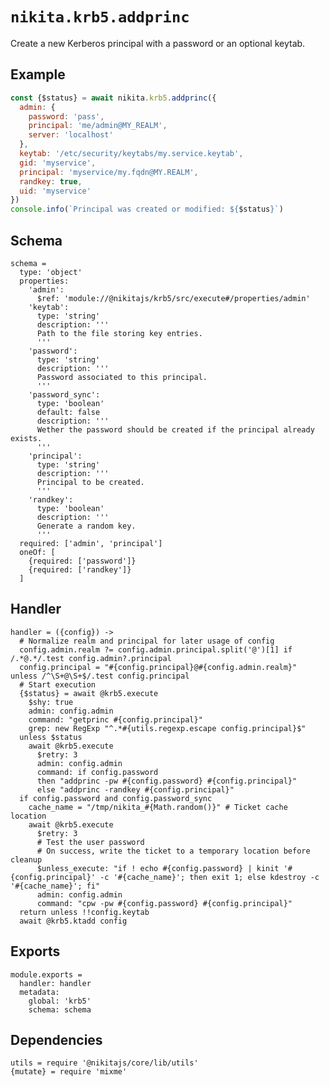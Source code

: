 
# `nikita.krb5.addprinc`

Create a new Kerberos principal with a password or an optional keytab.

## Example

```js
const {$status} = await nikita.krb5.addprinc({
  admin: {
    password: 'pass',
    principal: 'me/admin@MY_REALM',
    server: 'localhost'
  },
  keytab: '/etc/security/keytabs/my.service.keytab',
  gid: 'myservice',
  principal: 'myservice/my.fqdn@MY.REALM',
  randkey: true,
  uid: 'myservice'
})
console.info(`Principal was created or modified: ${$status}`)
```

## Schema

    schema =
      type: 'object'
      properties:
        'admin':
          $ref: 'module://@nikitajs/krb5/src/execute#/properties/admin'
        'keytab':
          type: 'string'
          description: '''
          Path to the file storing key entries.
          '''
        'password':
          type: 'string'
          description: '''
          Password associated to this principal.
          '''
        'password_sync':
          type: 'boolean'
          default: false
          description: '''
          Wether the password should be created if the principal already exists.
          '''
        'principal':
          type: 'string'
          description: '''
          Principal to be created.
          '''
        'randkey':
          type: 'boolean'
          description: '''
          Generate a random key.
          '''
      required: ['admin', 'principal']
      oneOf: [
        {required: ['password']}
        {required: ['randkey']}
      ]

## Handler

    handler = ({config}) ->
      # Normalize realm and principal for later usage of config
      config.admin.realm ?= config.admin.principal.split('@')[1] if /.*@.*/.test config.admin?.principal
      config.principal = "#{config.principal}@#{config.admin.realm}" unless /^\S+@\S+$/.test config.principal
      # Start execution
      {$status} = await @krb5.execute
        $shy: true
        admin: config.admin
        command: "getprinc #{config.principal}"
        grep: new RegExp "^.*#{utils.regexp.escape config.principal}$"
      unless $status
        await @krb5.execute
          $retry: 3
          admin: config.admin
          command: if config.password
          then "addprinc -pw #{config.password} #{config.principal}"
          else "addprinc -randkey #{config.principal}"
      if config.password and config.password_sync
        cache_name = "/tmp/nikita_#{Math.random()}" # Ticket cache location
        await @krb5.execute
          $retry: 3
          # Test the user password
          # On success, write the ticket to a temporary location before cleanup
          $unless_execute: "if ! echo #{config.password} | kinit '#{config.principal}' -c '#{cache_name}'; then exit 1; else kdestroy -c '#{cache_name}'; fi"
          admin: config.admin
          command: "cpw -pw #{config.password} #{config.principal}"
      return unless !!config.keytab
      await @krb5.ktadd config

## Exports

    module.exports =
      handler: handler
      metadata:
        global: 'krb5'
        schema: schema

## Dependencies

    utils = require '@nikitajs/core/lib/utils'
    {mutate} = require 'mixme'
